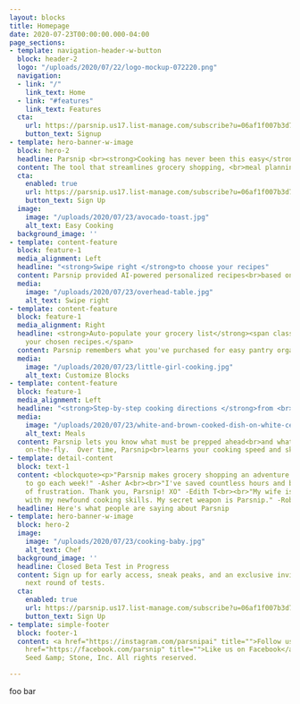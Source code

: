 ```yaml
---
layout: blocks
title: Homepage
date: 2020-07-23T00:00:00.000-04:00
page_sections:
- template: navigation-header-w-button
  block: header-2
  logo: "/uploads/2020/07/22/logo-mockup-072220.png"
  navigation:
  - link: "/"
    link_text: Home
  - link: "#features"
    link_text: Features
  cta:
    url: https://parsnip.us17.list-manage.com/subscribe?u=06af1f007b3d71a0cfad78326&id=8ce2690158
    button_text: Signup
- template: hero-banner-w-image
  block: hero-2
  headline: Parsnip <br><strong>Cooking has never been this easy</strong>
  content: The tool that streamlines grocery shopping, <br>meal planning, and cooking.
  cta:
    enabled: true
    url: https://parsnip.us17.list-manage.com/subscribe?u=06af1f007b3d71a0cfad78326&id=8ce2690158
    button_text: Sign Up
  image:
    image: "/uploads/2020/07/23/avocado-toast.jpg"
    alt_text: Easy Cooking
  background_image: ''
- template: content-feature
  block: feature-1
  media_alignment: Left
  headline: "<strong>Swipe right </strong>to choose your recipes"
  content: Parsnip provided AI-powered personalized recipes<br>based on your palate.
  media:
    image: "/uploads/2020/07/23/overhead-table.jpg"
    alt_text: Swipe right
- template: content-feature
  block: feature-1
  media_alignment: Right
  headline: <strong>Auto-populate your grocery list</strong><span class="light"> from
    your chosen recipes.</span>
  content: Parsnip remembers what you've purchased for easy pantry organization.
  media:
    image: "/uploads/2020/07/23/little-girl-cooking.jpg"
    alt_text: Customize Blocks
- template: content-feature
  block: feature-1
  media_alignment: Left
  headline: "<strong>Step-by-step cooking directions </strong>from <br>multiple recipes"
  media:
    image: "/uploads/2020/07/23/white-and-brown-cooked-dish-on-white-ceramic-bowls-958545.jpg"
    alt_text: Meals
  content: Parsnip lets you know what must be prepped ahead<br>and what can be done
    on-the-fly.  Over time, Parsnip<br>learns your cooking speed and skill level.
- template: detail-content
  block: text-1
  content: <blockquote><p>"Parsnip makes grocery shopping an adventure. I can't wait
    to go each week!" -Asher A<br><br>"I've saved countless hours and bypassed loads
    of frustration. Thank you, Parsnip! XO" -Edith T<br><br>"My wife is impressed
    with my newfound cooking skills. My secret weapon is Parsnip." -Robert K<br></p></blockquote>
  headline: Here's what people are saying about Parsnip
- template: hero-banner-w-image
  block: hero-2
  image:
    image: "/uploads/2020/07/23/cooking-baby.jpg"
    alt_text: Chef
  background_image: ''
  headline: Closed Beta Test in Progress
  content: Sign up for early access, sneak peaks, and an exclusive invitation to our
    next round of tests.
  cta:
    enabled: true
    url: https://parsnip.us17.list-manage.com/subscribe?u=06af1f007b3d71a0cfad78326&id=8ce2690158
    button_text: Sign Up
- template: simple-footer
  block: footer-1
  content: <a href="https://instagram.com/parsnipai" title="">Follow us on Instagram</a><br><a
    href="https://facebook.com/parsnip" title="">Like us on Facebook</a><br>© 2020
    Seed &amp; Stone, Inc. All rights reserved.

---
```

foo bar